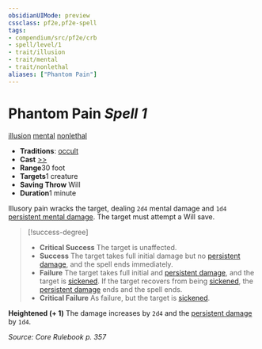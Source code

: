 ```yaml
---
obsidianUIMode: preview
cssclass: pf2e,pf2e-spell
tags:
- compendium/src/pf2e/crb
- spell/level/1
- trait/illusion
- trait/mental
- trait/nonlethal
aliases: ["Phantom Pain"]
---
```

# Phantom Pain *Spell 1*   
[illusion](/rules/traits/illusion.md)  [mental](/rules/traits/mental.md)  [nonlethal](/rules/traits/nonlethal.md)  

- **Traditions**: [occult](/rules/traits/occult.md)
- **Cast** [>>](/rules/core-rulebook/chapter-9-playing-the-game.md#Actions "Two-Action") 
- **Range**30 foot
- **Targets**1 creature
- **Saving Throw** Will
- **Duration**1 minute

Illusory pain wracks the target, dealing `2d4` mental damage and `1d4` [persistent mental damage](/rules/conditions.md#Persistent%20Damage). The target must attempt a Will save.

> [!success-degree] 
> - **Critical Success** The target is unaffected.
> - **Success** The target takes full initial damage but no [persistent damage](/rules/conditions.md#Persistent%20Damage), and the spell ends immediately.
> - **Failure** The target takes full initial and [persistent damage](/rules/conditions.md#Persistent%20Damage), and the target is [sickened](/rules/conditions.md#Sickened). If the target recovers from being [sickened](/rules/conditions.md#Sickened), the [persistent damage](/rules/conditions.md#Persistent%20Damage) ends and the spell ends.
> - **Critical Failure** As failure, but the target is [sickened](/rules/conditions.md#Sickened).

**Heightened (+ 1)** The damage increases by `2d4` and the [persistent damage](/rules/conditions.md#Persistent%20Damage) by `1d4`.

*Source: Core Rulebook p. 357*